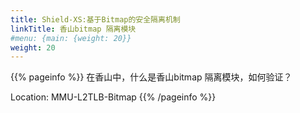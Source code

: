 ```yaml
---
title: Shield-XS:基于Bitmap的安全隔离机制
linkTitle: 香山bitmap 隔离模块
#menu: {main: {weight: 20}}
weight: 20
---
```


{{% pageinfo %}}
在香山中，什么是香山bitmap 隔离模块，如何验证？

Location: MMU-L2TLB-Bitmap
{{% /pageinfo %}}
